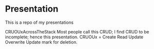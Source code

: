 # Presentation
This is a repo of my presentations

CRUOUxAcrossTheStack
Most people call this CRUD; I find CRUD to be incomplete; hence this presentation.
CRUOUx = Create Read Update Overwrite Update mark for deletion.
